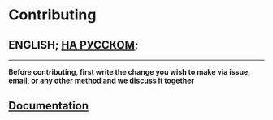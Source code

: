 # Contributing

## ENGLISH; [НА РУССКОМ](CONTRIBUTING.ru.md);
<!---
full line:
[ENGLISH](CONTRIBUTING.md); [НА РУССКОМ](CONTRIBUTING.ru.md);
-->

---

**Before contributing, first write the change you wish to make via issue, email, or any other method and we discuss it together**

## [Documentation](docs/README.md)
